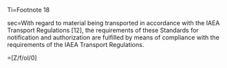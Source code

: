 Ti=Footnote 18

sec=With regard to material being transported in accordance with the IAEA Transport
Regulations [12], the requirements of these Standards for notification and authorization are
fulfilled by means of compliance with the requirements of the IAEA Transport Regulations.

=[Z/f/ol/0]
